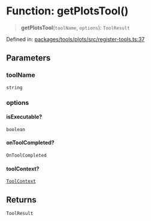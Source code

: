 # Function: getPlotsTool()

> **getPlotsTool**(`toolName`, `options`): `ToolResult`

Defined in: [packages/tools/plots/src/register-tools.ts:37](https://github.com/GeoDaCenter/openassistant/blob/0f7bf760e453a1735df9463dc799b04ee2f630fd/packages/tools/plots/src/register-tools.ts#L37)

## Parameters

### toolName

`string`

### options

#### isExecutable?

`boolean`

#### onToolCompleted?

`OnToolCompleted`

#### toolContext?

[`ToolContext`](../type-aliases/ToolContext.md)

## Returns

`ToolResult`
